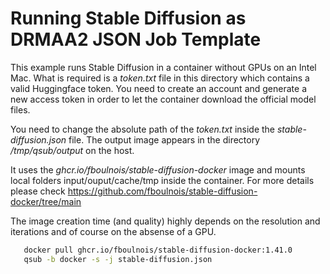 # Running Stable Diffusion as DRMAA2 JSON Job Template

This example runs Stable Diffusion in a container without GPUs on an Intel
Mac. What is required is a _token.txt_ file in this directory which contains
a valid Huggingface token. You need to create an account and generate a new
access token in order to let the container download the official model files.

You need to change the absolute path of the _token.txt_ inside the 
_stable-diffusion.json_ file. The output image appears in the directory
_/tmp/qsub/output_ on the host.

It uses the _ghcr.io/fboulnois/stable-diffusion-docker_ image and mounts
local folders input/ouput/cache/tmp inside the container. For more details
please check https://github.com/fboulnois/stable-diffusion-docker/tree/main

The image creation time (and quality) highly depends on the resolution and 
iterations and of course on the absense of a GPU.

```bash
   docker pull ghcr.io/fboulnois/stable-diffusion-docker:1.41.0
   qsub -b docker -s -j stable-diffusion.json
```
